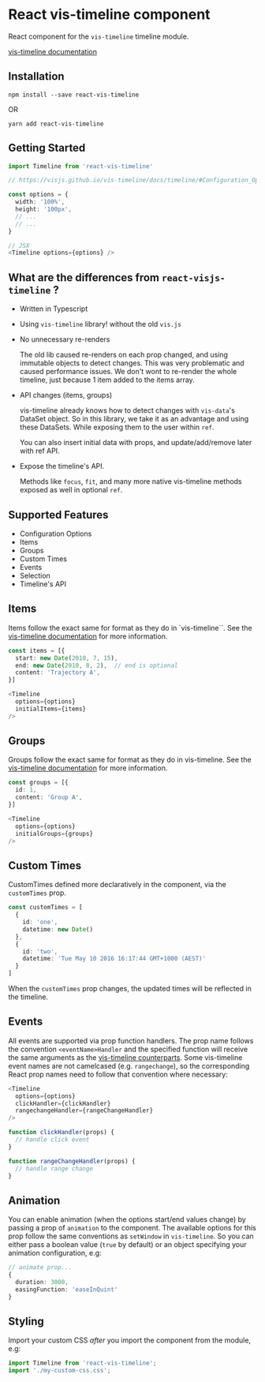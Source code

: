 React vis-timeline component
=====================

React component for the `vis-timeline` timeline module.

[vis-timeline documentation](https://visjs.github.io/vis-timeline/docs/timeline/)

## Installation

```
npm install --save react-vis-timeline
```

OR

```
yarn add react-vis-timeline
```

## Getting Started

```typescript
import Timeline from 'react-vis-timeline'

// https://visjs.github.io/vis-timeline/docs/timeline/#Configuration_Options

const options = {
  width: '100%',
  height: '100px',
  // ...
  // ...
}

// JSX
<Timeline options={options} />
```


## What are the differences from `react-visjs-timeline` ?

* Written in Typescript
* Using `vis-timeline` library! without the  old `vis.js`
* No unnecessary re-renders

  The old lib caused re-renders on each prop changed, and using immutable objects to detect changes.
  This was very problematic and caused performance issues.
  We don't wont to re-render the whole timeline, just because 1 item added to the items array.
  
* API changes (items, groups)

  vis-timeline already knows how to detect changes with `vis-data`'s DataSet object.
  So in this library, we take it as an advantage and using these DataSets.
  While exposing them to the user within `ref`.
  
  You can also insert initial data with props, and update/add/remove later with ref API.
  
* Expose the timeline's API.

  Methods like `focus`, `fit`, and many more native vis-timeline methods exposed as well in optional `ref`.


## Supported Features

* Configuration Options
* Items
* Groups
* Custom Times
* Events
* Selection
* Timeline's API

## Items

Items follow the exact same for format as they do in `vis-timeline``. See the [vis-timeline documentation](https://visjs.github.io/vis-timeline/docs/timeline/#items) for more information.

```typescript
const items = [{
  start: new Date(2010, 7, 15),
  end: new Date(2010, 8, 2),  // end is optional
  content: 'Trajectory A',
}]

<Timeline
  options={options}
  initialItems={items}
/>
```

## Groups

Groups follow the exact same for format as they do in vis-timeline. See the [vis-timeline documentation](https://visjs.github.io/vis-timeline/docs/timeline/#groups) for more information.

```typescript
const groups = [{
  id: 1,
  content: 'Group A',
}]

<Timeline
  options={options}
  initialGroups={groups}
/>
```

## Custom Times

CustomTimes defined more declaratively in the component, via the `customTimes` prop.

```typescript
const customTimes = [
  {
    id: 'one',
    datetime: new Date()
  },
  {
    id: 'two',
    datetime: 'Tue May 10 2016 16:17:44 GMT+1000 (AEST)'
  }
]
```

When the `customTimes` prop changes, the updated times will be reflected in the timeline.

## Events

All events are supported via prop function handlers. The prop name follows the convention `<eventName>Handler` and the specified function will receive the same arguments as the [vis-timeline counterparts](https://visjs.github.io/vis-timeline/docs/timeline/#Events).
Some vis-timeline event names are not camelcased (e.g. `rangechange`), so the corresponding React prop names need to follow that convention where necessary:

```typescript
<Timeline
  options={options}
  clickHandler={clickHandler}
  rangechangeHandler={rangeChangeHandler}
/>

function clickHandler(props) {
  // handle click event
}

function rangeChangeHandler(props) {
  // handle range change
}
```

## Animation

You can enable animation (when the options start/end values change) by passing a prop of `animation` to the component. The available options for this prop follow the same conventions as `setWindow` in `vis-timeline`. So you can either pass a boolean value (`true` by default) or an object specifying your animation configuration, e.g:

```typescript
// animate prop...
{
  duration: 3000,
  easingFunction: 'easeInQuint'
}
```

## Styling

Import your custom CSS *after* you import the component from the module, e.g:

```typescript
import Timeline from 'react-vis-timeline';
import './my-custom-css.css';
```
